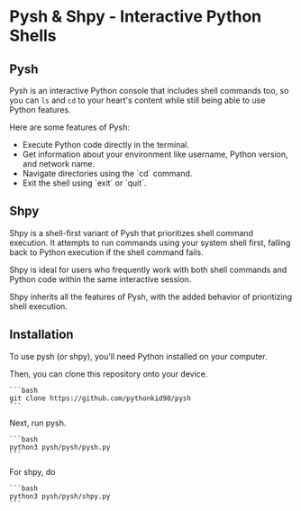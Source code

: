 # Pysh & Shpy - Interactive Python Shells

## Pysh

Pysh is an interactive Python console that includes shell commands too, so you can `ls` and `cd` to your heart's content while still being able to use Python features.

Here are some features of Pysh:

*   Execute Python code directly in the terminal.
*   Get information about your environment like username, Python version, and network name.
*   Navigate directories using the \`cd\` command.
*   Exit the shell using \`exit\` or \`quit\`.

Shpy
----

Shpy is a shell-first variant of Pysh that prioritizes shell command execution. It attempts to run commands using your system shell first, falling back to Python execution if the shell command fails.

Shpy is ideal for users who frequently work with both shell commands and Python code within the same interactive session.

Shpy inherits all the features of Pysh, with the added behavior of prioritizing shell execution.

## Installation

To use pysh (or shpy), you'll need Python installed on your computer.

Then, you can clone this repository onto your device.

    ```bash
    git clone https://github.com/pythonkid90/pysh
    ```

Next, run pysh.

    ```bash
    python3 pysh/pysh/pysh.py
    ```

For shpy, do

    ```bash
    python3 pysh/pysh/shpy.py
    ```
